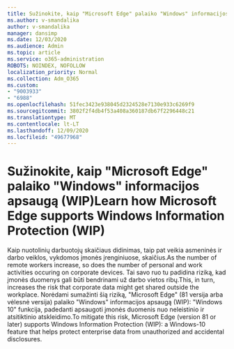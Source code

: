 ```yaml
---
title: Sužinokite, kaip "Microsoft Edge" palaiko "Windows" informacijos apsaugą (WIP)
ms.author: v-smandalika
author: v-smandalika
manager: dansimp
ms.date: 12/03/2020
ms.audience: Admin
ms.topic: article
ms.service: o365-administration
ROBOTS: NOINDEX, NOFOLLOW
localization_priority: Normal
ms.collection: Adm_O365
ms.custom:
- "9003933"
- "6988"
ms.openlocfilehash: 51fec3423e938045d2324528e7130e933c6269f9
ms.sourcegitcommit: 3802f2f4db4f53a408a360187db67f2296448c21
ms.translationtype: MT
ms.contentlocale: lt-LT
ms.lasthandoff: 12/09/2020
ms.locfileid: "49677968"
---
```

# <a name="learn-how-microsoft-edge-supports-windows-information-protection-wip"></a><span data-ttu-id="2c74d-102">Sužinokite, kaip "Microsoft Edge" palaiko "Windows" informacijos apsaugą (WIP)</span><span class="sxs-lookup"><span data-stu-id="2c74d-102">Learn how Microsoft Edge supports Windows Information Protection (WIP)</span></span>

<span data-ttu-id="2c74d-103">Kaip nuotolinių darbuotojų skaičiaus didinimas, taip pat veikia asmeninės ir darbo veiklos, vykdomos įmonės įrenginiuose, skaičius.</span><span class="sxs-lookup"><span data-stu-id="2c74d-103">As the number of remote workers increase, so does the number of personal and work activities occuring on corporate devices.</span></span> <span data-ttu-id="2c74d-104">Tai savo ruo tu padidina riziką, kad įmonės duomenys gali būti bendrinami už darbo vietos ribų.</span><span class="sxs-lookup"><span data-stu-id="2c74d-104">This, in turn, increases the risk that corporate data might get shared outside the workplace.</span></span> <span data-ttu-id="2c74d-105">Norėdami sumažinti šią riziką, "Microsoft Edge" (81 versija arba vėlesnė versija) palaiko "Windows" informacijos apsaugą (WIP): "Windows 10" funkcija, padedanti apsaugoti įmonės duomenis nuo neleistinio ir atsitiktinio atskleidimo.</span><span class="sxs-lookup"><span data-stu-id="2c74d-105">To mitigate this risk, Microsoft Edge (version 81 or later) supports Windows Information Protection (WIP): a Windows-10 feature that helps protect enterprise data from unauthorized and accidental disclosures.</span></span>
